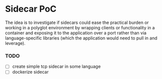 # Sidecar PoC

The idea is to investigate if sidecars could ease the practical burden or working in a polyglot environment by wrapping clients or functionality in a container and exposing it to the application over a port rather than via language-specific libraries (which the application would need to pull in and leverage).

### TODO
- [ ] create simple tcp sidecar in some language
- [ ] dockerize sidecar
